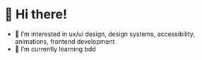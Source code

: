 # 👋 Hi there!

- 👀 I’m interested in ux/ui design, design systems, accessibility, animations, frontend development
- 🌱 I’m currently learning bdd

